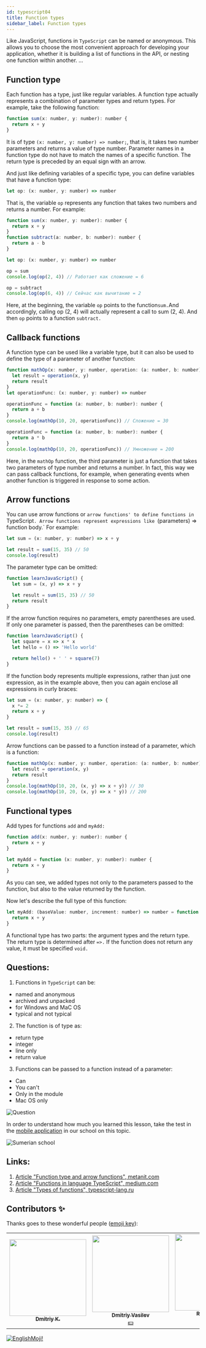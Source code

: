 ```yaml
---
id: typescript04
title: Function types
sidebar_label: Function types
---
```



Like JavaScript, functions in `TypeScript` can be named or anonymous. This allows you to choose the most convenient approach for developing your application, whether it is building a list of functions in the API, or nesting one function within another. ...

## Function type

Each function has a type, just like regular variables. A function type actually represents a combination of parameter types and return types. For example, take the following function:

```javascript
function sum(x: number, y: number): number {
  return x + y
}
```

It is of type `(x: number, y: number) => number;`, that is, it takes two number parameters and returns a value of type number. Parameter names in a function type do not have to match the names of a specific function. The return type is preceded by an equal sign with an arrow.

And just like defining variables of a specific type, you can define variables that have a function type:

```javascript
let op: (x: number, y: number) => number
```

That is, the variable `op` represents any function that takes two numbers and returns a number. For example:

```javascript
function sum(x: number, y: number): number {
  return x + y
}
function subtract(a: number, b: number): number {
  return a - b
}

let op: (x: number, y: number) => number

op = sum
console.log(op(2, 4)) // Работает как сложение = 6

op = subtract
console.log(op(6, 4)) // Сейчас как вычитание = 2
```

Here, at the beginning, the variable `op` points to the function` sum. `And accordingly, calling op (2, 4) will actually represent a call to sum (2, 4). And then `op` points to a function `subtract.`

## Callback functions

A function type can be used like a variable type, but it can also be used to define the type of a parameter of another function:

```javascript
function mathOp(x: number, y: number, operation: (a: number, b: number) => number): number {
  let result = operation(x, y)
  return result
}
let operationFunc: (x: number, y: number) => number

operationFunc = function (a: number, b: number): number {
  return a + b
}
console.log(mathOp(10, 20, operationFunc)) // Сложение = 30

operationFunc = function (a: number, b: number): number {
  return a * b
}
console.log(mathOp(10, 20, operationFunc)) // Умножение = 200
```

Here, in the `mathOp` function, the third parameter is just a function that takes two parameters of type number and returns a number. In fact, this way we can pass callback functions, for example, when generating events when another function is triggered in response to some action.

## Arrow functions

You can use arrow functions or `arrow functions' to define functions in` TypeScript`. Arrow functions represent expressions like `(parameters) => function body.` For example:

```javascript
let sum = (x: number, y: number) => x + y

let result = sum(15, 35) // 50
console.log(result)
```

The parameter type can be omitted:

```jsx live
function learnJavaScript() {
  let sum = (x, y) => x + y

  let result = sum(15, 35) // 50
  return result
}
```

If the arrow function requires no parameters, empty parentheses are used. If only one parameter is passed, then the parentheses can be omitted:

```jsx live
function learnJavaScript() {
  let square = x => x * x
  let hello = () => 'Hello world'

  return hello() + ' ' + square(7)
}
```

If the function body represents multiple expressions, rather than just one expression, as in the example above, then you can again enclose all expressions in curly braces:

```javascript
let sum = (x: number, y: number) => {
  x *= 2
  return x + y
}

let result = sum(15, 35) // 65
console.log(result)
```

Arrow functions can be passed to a function instead of a parameter, which is a function:

```javascript
function mathOp(x: number, y: number, operation: (a: number, b: number) => number): number {
  let result = operation(x, y)
  return result
}
console.log(mathOp(10, 20, (x, y) => x + y)) // 30
console.log(mathOp(10, 20, (x, y) => x * y)) // 200
```

## Functional types

Add types for functions `add` and `myAdd:`

```javascript
function add(x: number, y: number): number {
  return x + y
}

let myAdd = function (x: number, y: number): number {
  return x + y
}
```

As you can see, we added types not only to the parameters passed to the function, but also to the value returned by the function.

Now let's describe the full type of this function:

```javascript
let myAdd: (baseValue: number, increment: number) => number = function (x: number, y: number): number {
  return x + y
}
```

A functional type has two parts: the argument types and the return type. The return type is determined after `=>.` If the function does not return any value, it must be specified `void.`

## Questions:

1. Functions in `TypeScript` can be:

- named and anonymous
- archived and unpacked
- for Windows and MaC OS
- typical and not typical

2. The function is of type as:

- return type
- integer
- line only
- return value

3. Functions can be passed to a function instead of a parameter:

- Can
- You can't
- Only in the module
- Mac OS only

![Question](https://media.giphy.com/media/l0HlRnAWXxn0MhKLK/giphy.gif)

In order to understand how much you learned this lesson, take the test in the [mobile application](http://onelink.to/njhc95) in our school on this topic.

![Sumerian school](/img/app.jpg)

## Links:

1. [Article "Function type and arrow functions", metanit.com](https://metanit.com/web/typescript/2.3.php)
2. [Article "Functions in language TypeScript", medium.com](https://medium.com/@sergey.bakaev/%D1%84%D1%83%D0%BD%D0%BA%D1%86%D0%B8%D0%B8-%D0%B2-%D1%8F%D0%B7%D1%8B%D0%BA%D0%B5-typescript-1cb853e09020)
3. [Article "Types of functions", typescript-lang.ru](http://typescript-lang.ru/docs/Functions.html)

## Contributors ✨

Thanks goes to these wonderful people ([emoji key](https://allcontributors.org/docs/en/emoji-key)):

<!-- ALL-CONTRIBUTORS-LIST:START - Do not remove or modify this section -->
<!-- prettier-ignore-start -->
<!-- markdownlint-disable -->
<table>
  <tr>
    <td align="center"><a href="https://github.com/KoDim-React"><img src="https://avatars1.githubusercontent.com/u/72087863?v=4?s=200" width="200px;" alt=""/><br /><sub><b>Dmitriy K.</b></sub></a><br /><a href="#mentoring-KoDim-React" title="Mentoring">  </a></td>
    <td align="center"><a href="https://fullstackserverless.github.io/"><img src="https://avatars0.githubusercontent.com/u/6774813?v=4?s=200" width="200px;" alt=""/><br /><sub><b>Dmitriy Vasilev</b></sub></a><br /><a href="#financial-gHashTag" title="Financial">💵</a></td>
     <td align="center"><a href="https://github.com/Resoner2005"><img src="https://avatars1.githubusercontent.com/u/75675814?v=4?s=200" width="200px;" alt=""/><br /><sub><b>Resoner2005</b></sub></a><br /><a href="https://github.com/gHashTag/react-native-village/issues?q=author%3AResoner2005" title="Bug reports">🐛 🎨 🖋</a></td>
     <td align="center"><a href="https://github.com/Navernoss"><img src="https://avatars0.githubusercontent.com/u/75784137?v=4?s=200" width="200px;" alt=""/><br /><sub><b>Navernoss</b></sub></a><br /><a href="#content-Navernoss" title="Content">🖋 🐛 🎨 </a></td>
  </tr>
 
</table>

<!-- markdownlint-restore -->
<!-- prettier-ignore-end -->

<!-- ALL-CONTRIBUTORS-LIST:END -->

[![EnglishMoji!](/img/logo/englishmoji.png)](https://apps.apple.com/kz/app/englishmoji/id6450254885)

